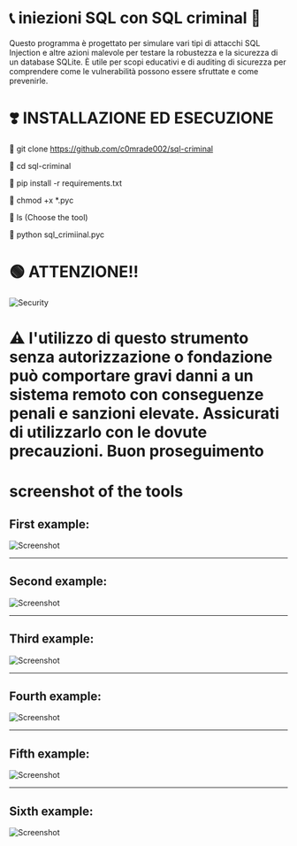 # 📞 iniezioni SQL con SQL criminal 🥷
Questo programma è progettato per simulare vari tipi di attacchi SQL Injection e altre azioni malevole per testare la robustezza e la sicurezza di un database SQLite. È utile per scopi educativi e di auditing di sicurezza per comprendere come le vulnerabilità possono essere sfruttate e come prevenirle.

# ❣️ INSTALLAZIONE ED ESECUZIONE 
🐧 git clone https://github.com/c0mrade002/sql-criminal

🐧 cd sql-criminal

🐧 pip install -r requirements.txt

🐧 chmod +x *.pyc

🐧 ls (Choose the tool)

🐧 python sql_crimiinal.pyc

# 🟢 ATTENZIONE!! 
![Security](https://www.keepersecurity.com/blog/wp-content/uploads/2023/03/blog@2x-12-1024x349.jpg)
# ⚠️ l'utilizzo di questo strumento senza autorizzazione o fondazione può comportare gravi danni a un sistema remoto con conseguenze penali e sanzioni elevate. Assicurati di utilizzarlo con le dovute precauzioni. Buon proseguimento 

# screenshot of the tools 

## First example:
![Screenshot](https://i.ibb.co/cTs49gP/Screenshot-20240611-035336-Termux.jpg)

---

## Second example:
![Screenshot](https://i.ibb.co/Pz63Bhb/Screenshot-20240611-035437-Termux.jpg)

---

## Third example:
![Screenshot](https://i.ibb.co/8df92Q3/Screenshot-20240611-035531-Termux.jpg)

---

## Fourth example:
![Screenshot](https://i.ibb.co/R6rTrJQ/Screenshot-20240611-035549-Termux.jpg)

---

## Fifth example:
![Screenshot](https://i.ibb.co/qrHs9BP/Screenshot-20240611-035646-Termux.jpg)

---

## Sixth example:
![Screenshot](https://i.ibb.co/5vMHSnb/Screenshot-20240611-035730-Termux.jpg)

